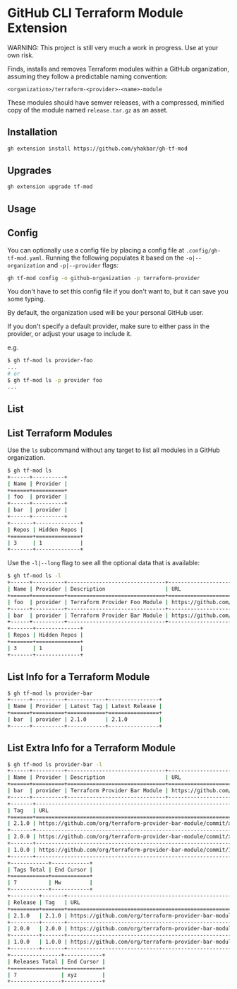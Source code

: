 # GitHub CLI Terraform Module Extension

WARNING: This project is still very much a work in progress. Use at your own risk.

Finds, installs and removes Terraform modules within a GitHub organization, assuming they follow a predictable naming convention:

```none
<organization>/terraform-<provider>-<name>-module
```

These modules should have semver releases, with a compressed, minified copy of the module named `release.tar.gz` as an asset.

## Installation

```bash
gh extension install https://github.com/yhakbar/gh-tf-mod
```

## Upgrades

```bash
gh extension upgrade tf-mod
```

## Usage

## Config

You can optionally use a config file by placing a config file at `.config/gh-tf-mod.yaml`. Running the following populates it based on the `-o|--organization` and `-p|--provider` flags:

```bash
gh tf-mod config -o github-organization -p terraform-provider
```

You don't have to set this config file if you don't want to, but it can save you some typing.

By default, the organization used will be your personal GitHub user.

If you don't specify a default provider, make sure to either pass in the provider, or adjust your usage to include it.

e.g.

```bash
$ gh tf-mod ls provider-foo
...
# or
$ gh tf-mod ls -p provider foo
...
```

## List

## List Terraform Modules

Use the `ls` subcommand without any target to list all modules in a GitHub organization.

```bash
$ gh tf-mod ls
+------+----------+
| Name | Provider |
+======+==========+
| foo  | provider |
+------+----------+
| bar  | provider |
+------+----------+
+-------+--------------+
| Repos | Hidden Repos |
+=======+==============+
| 3     | 1            |
+-------+--------------+
```

Use the `-l|--long` flag to see all the optional data that is available:

```bash
$ gh tf-mod ls -l
+------+----------+-------------------------------+------------------------------------------------------+------------+----------------+
| Name | Provider | Description                   | URL                                                  | Latest Tag | Latest Release |
+======+==========+===============================+======================================================+============+================+
| foo  | provider | Terraform Provider Foo Module | https://github.com/org/terraform-provider-foo-module | 0.0.1      |                |
+------+----------+-------------------------------+------------------------------------------------------+------------+----------------+
| bar  | provider | Terraform Provider Bar Module | https://github.com/org/terraform-provider-bar-module | 2.1.0      | 2.1.0          |
+------+----------+-------------------------------+------------------------------------------------------+------------+----------------+
+-------+--------------+
| Repos | Hidden Repos |
+=======+==============+
| 3     | 1            |
+-------+--------------+
```

## List Info for a Terraform Module

```bash
$ gh tf-mod ls provider-bar
+------+----------+------------+----------------+
| Name | Provider | Latest Tag | Latest Release |
+======+==========+============+================+
| bar  | provider | 2.1.0      | 2.1.0          |
+------+----------+------------+----------------+
```

## List Extra Info for a Terraform Module

```bash
$ gh tf-mod ls provider-bar -l
+------+----------+-------------------------------+------------------------------------------------------+------------+----------------+
| Name | Provider | Description                   | URL                                                  | Latest Tag | Latest Release |
+======+==========+===============================+======================================================+============+================+
| bar  | provider | Terraform Provider Bar Module | https://github.com/org/terraform-provider-bar-module | 2.1.0      | 2.1.0          |
+------+----------+-------------------------------+------------------------------------------------------+------------+----------------+
+-------+-----------------------------------------------------------------+
| Tag   | URL                                                             |
+=======+=================================================================+
| 2.1.0 | https://github.com/org/terraform-provider-bar-module/commit/abc |
+-------+-----------------------------------------------------------------+
| 2.0.0 | https://github.com/org/terraform-provider-bar-module/commit/xyz |
+-------+-----------------------------------------------------------------+
| 1.0.0 | https://github.com/org/terraform-provider-bar-module/commit/123 |
+-------+-----------------------------------------------------------------+
+------------+------------+
| Tags Total | End Cursor |
+============+============+
| 7          | Mw         |
+------------+------------+
+---------+-------+-------------------------------------------------------------------------+
| Release | Tag   | URL                                                                     |
+=========+=======+=========================================================================+
| 2.1.0   | 2.1.0 | https://github.com/org/terraform-provider-bar-module/releases/tag/2.1.0 |
+---------+-------+-------------------------------------------------------------------------+
| 2.0.0   | 2.0.0 | https://github.com/org/terraform-provider-bar-module/releases/tag/2.0.0 |
+---------+-------+-------------------------------------------------------------------------+
| 1.0.0   | 1.0.0 | https://github.com/org/terraform-provider-bar-module/releases/tag/1.0.0 |
+---------+-------+-------------------------------------------------------------------------+
+----------------+------------+
| Releases Total | End Cursor |
+================+============+
| 7              | xyz        |
+----------------+------------+
```
